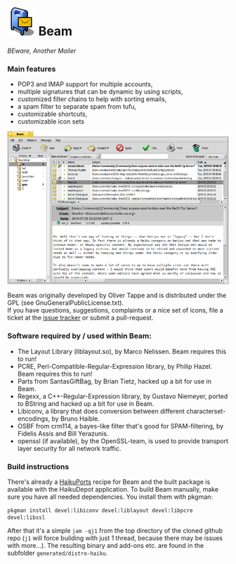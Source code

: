 # ![icon](icon.png) Beam
_BEware, Another Mailer_

### Main features

- POP3 and IMAP support for multiple accounts,
- multiple signatures that can be dynamic by using scripts,
- customized filter chains to help with sorting emails,
- a spam filter to separate spam from tufu,
- customizable shortcuts,
- customizable icon sets

![screenshot](screenshot.png)

Beam was originally developed by Oliver Tappe and is distributed under the GPL (see GnuGeneralPublicLicense.txt).   
If you have questions, suggestions, complaints or a nice set of icons, file a ticket at the [issue tracker](https://github.com/HaikuArchives/Beam/issues) or submit a pull-request.

### Software required by / used within Beam:

- The Layout Library (liblayout.so), by Marco Nelissen. Beam requires this to run!
- PCRE, Perl-Compatible-Regular-Expression library, by Philip Hazel. Beam requires this to run!
- Parts from SantasGiftBag, by Brian Tietz, hacked up a bit for use in Beam.
- Regexx, a C++-Regular-Expression library, by Gustavo Niemeyer, ported to BString and hacked up a bit for use in Beam.
- Libiconv, a library that does conversion between different characterset-encodings, by Bruno Haible.
- OSBF from crm114, a bayes-like filter that's good for SPAM-filtering, by Fidelis Assis and Bill Yerazunis.
- openssl (if available), by the OpenSSL-team, is used to provide transport layer security for all network traffic.

### Build instructions

There's already a [HaikuPorts](https://github.com/haikuports/haikuports/wiki) recipe for Beam and the built package is available with the HaikuDepot application. To build Beam manually, make sure you have all needed dependencies. You install them with pkgman:

```
pkgman install devel:libiconv devel:liblayout devel:libpcre devel:libssl
```

After that it's a simple ```jam -qj1``` from the top directory of the cloned github repo (```j1``` will force building with just 1 thread, because there may be issues with more...).
The resulting binary and add-ons etc. are found in the subfolder ```generated/distro-haiku```.